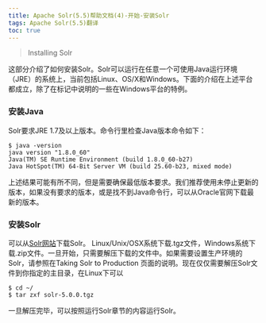 ```yaml
---
title: Apache Solr(5.5)帮助文档(4)-开始-安装Solr
tags: Apache Solr(5.5)翻译
toc: true
---
```

>Installing Solr

这部分介绍了如何安装Solr。Solr可以运行在任意一个可使用Java运行环境（JRE）的系统上，当前包括Linux、OS/X和Windows。下面的介绍在上述平台都成立，除了在标记中说明的一些在Windows平台的特例。

### 安装Java
Solr要求JRE 1.7及以上版本。命令行里检查Java版本命令如下：
```
$ java -version
java version "1.8.0_60"
Java(TM) SE Runtime Environment (build 1.8.0_60-b27)
Java HotSpot(TM) 64-Bit Server VM (build 25.60-b23, mixed mode)
```
上述结果可能有所不同，但是需要确保最低版本要求。我们推荐使用未停止更新的版本，如果没有要求的版本，或是找不到Java命令行，可以从Oracle官网下载最新的版本。
 ### 安装Solr
可以从[Solr网站](http://lucene.apache.org/solr/)下载Solr。
Linux/Unix/OSX系统下载.tgz文件，Windows系统下载.zip文件。一旦开始，只需要解压下载的文件中。如果需要设置生产环境的Solr，请参照在Taking Solr to Production 页面的说明。现在仅仅需要解压Solr文件到你指定的主目录，在Linux下可以
```
$ cd ~/
$ tar zxf solr-5.0.0.tgz
```
一旦解压完毕，可以按照运行Solr章节的内容运行Solr。